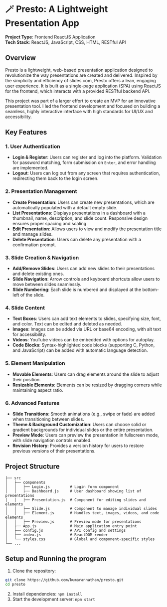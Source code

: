 # 🪄 Presto: A Lightweight Presentation App
**Project Type**: Frontend ReactJS Application  
**Tech Stack**: ReactJS, JavaScript, CSS, HTML, RESTful API

## Overview

Presto is a lightweight, web-based presentation application designed to revolutionize the way presentations are created and delivered. Inspired by the simplicity and efficiency of slides.com, Presto offers a lean, engaging user experience. It is built as a single-page application (SPA) using ReactJS for the frontend, which interacts with a provided RESTful backend API.

This project was part of a larger effort to create an MVP for an innovative presentation tool. I led the frontend development and focused on building a seamless, highly interactive interface with high standards for UI/UX and accessibility.

## Key Features

### 1. User Authentication
- **Login & Register**: Users can register and log into the platform. Validation for password matching, form submission on `Enter`, and error handling are implemented.
- **Logout**: Users can log out from any screen that requires authentication, redirecting them back to the login screen.

### 2. Presentation Management
- **Create Presentation**: Users can create new presentations, which are automatically populated with a default empty slide.
- **List Presentations**: Displays presentations in a dashboard with a thumbnail, name, description, and slide count. Responsive design ensures proper spacing and scaling.
- **Edit Presentation**: Allows users to view and modify the presentation title and manage slides.
- **Delete Presentation**: Users can delete any presentation with a confirmation prompt.

### 3. Slide Creation & Navigation
- **Add/Remove Slides**: Users can add new slides to their presentations and delete existing ones.
- **Slide Navigation**: Arrow controls and keyboard shortcuts allow users to move between slides seamlessly.
- **Slide Numbering**: Each slide is numbered and displayed at the bottom-left of the slide.

### 4. Slide Content
- **Text Boxes**: Users can add text elements to slides, specifying size, font, and color. Text can be edited and deleted as needed.
- **Images**: Images can be added via URL or base64 encoding, with alt text for accessibility.
- **Videos**: YouTube videos can be embedded with options for autoplay.
- **Code Blocks**: Syntax-highlighted code blocks (supporting C, Python, and JavaScript) can be added with automatic language detection.

### 5. Element Manipulation
- **Movable Elements**: Users can drag elements around the slide to adjust their position.
- **Resizable Elements**: Elements can be resized by dragging corners while maintaining aspect ratio.

### 6. Advanced Features
- **Slide Transitions**: Smooth animations (e.g., swipe or fade) are added when transitioning between slides.
- **Theme & Background Customization**: Users can choose solid or gradient backgrounds for individual slides or the entire presentation.
- **Preview Mode**: Users can preview the presentation in fullscreen mode, with slide navigation controls enabled.
- **Revision History**: Provides a version history for users to restore previous versions of their presentations.

## Project Structure

```plaintext
├── src
│   ├── components
│   │   ├── Login.js         # Login form component
│   │   ├── Dashboard.js     # User dashboard showing list of presentations
│   │   ├── Presentation.js  # Component for editing slides and elements
│   │   ├── Slide.js         # Component to manage individual slides
│   │   ├── Element.js       # Handles text, images, videos, and code elements
│   │   ├── Preview.js       # Preview mode for presentations
│   ├── App.js               # Main application entry point
│   ├── config.js            # API config and settings
│   ├── index.js             # ReactDOM render
│   └── styles.css           # Global and component-specific styles
└── ...

```
## Setup and Running the program
1. Clone the repository:
```bash
git clone https://github.com/kumarannathan/presto.git
cd presto
```
2. Install dependencies:
```npm install```
3. Start the development server:
```npm start```





